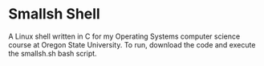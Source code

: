 # Smallsh Shell
A Linux shell written in C for my Operating Systems computer science course at Oregon State University.
To run, download the code and execute the smallsh.sh bash script.


